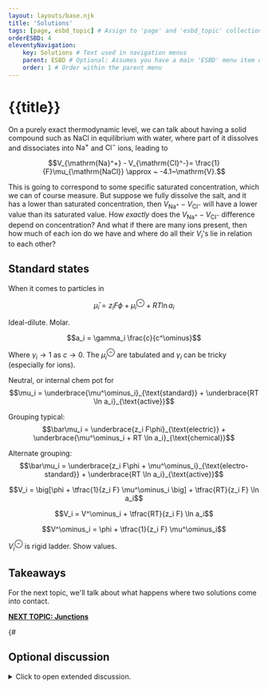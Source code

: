 ```yaml
---
layout: layouts/base.njk
title: 'Solutions'
tags: [page, esbd_topic] # Assign to 'page' and 'esbd_topic' collections
orderESBD: 4
eleventyNavigation:
    key: Solutions # Text used in navigation menus
    parent: ESBD # Optional: Assumes you have a main 'ESBD' menu item defined elsewhere
    order: 1 # Order within the parent menu
---
```


# {{title}}

On a purely exact thermodynamic level, we can talk about having a solid compound such as $\mathrm{NaCl}$ in equilibrium with water, where part of it dissolves and dissociates into $\mathrm{Na}^+$ and $\mathrm{Cl}^-$ ions, leading to

$$V_{\mathrm{Na}^+} - V_{\mathrm{Cl}^-}= \frac{1}{F}\mu_{\mathrm{NaCl}} \approx ~ -4.1~\mathrm{V}.$$

This is going to correspond to some specific saturated concentration, which we can of course measure. But suppose we fully dissolve the salt, and it has a lower than saturated concentration, then $V_{\mathrm{Na}^+} - V_{\mathrm{Cl}^-}$ will have a lower value than its saturated value. How _exactly_ does the $V_{\mathrm{Na}^+} - V_{\mathrm{Cl}^-}$ difference depend on concentration? And what if there are many ions present, then how much of each ion do we have and where do all their $V_i$'s lie in relation to each other?

## Standard states

When it comes to particles in 

$$\bar\mu_i = z_i F\phi + \mu^\ominus_i + RT \ln a_i$$

Ideal-dilute. Molar.

$$a_i = \gamma_i \frac{c}{c^\ominus}$$

Where $\gamma_i \rightarrow 1$ as $c\rightarrow 0$. The $\mu^\ominus_i$ are tabulated and $\gamma_i$ can be tricky (especially for ions).

Neutral, or internal chem pot for
$$\mu_i = \underbrace{\mu^\ominus_i}_{\text{standard}} + \underbrace{RT \ln a_i}_{\text{active}}$$

Grouping typical:
$$\bar\mu_i = \underbrace{z_i F\phi}_{\text{electric}} + \underbrace{\mu^\ominus_i + RT \ln a_i}_{\text{chemical}}$$

Alternate grouping:
$$\bar\mu_i = \underbrace{z_i F\phi + \mu^\ominus_i}_{\text{electro-standard}} + \underbrace{RT \ln a_i}_{\text{active}}$$

$$V_i = \big[\phi + \tfrac{1}{z_i F} \mu^\ominus_i \big] + \tfrac{RT}{z_i F} \ln a_i$$

$$V_i = V^\ominus_i + \tfrac{RT}{z_i F} \ln a_i$$

$$V^\ominus_i = \phi + \tfrac{1}{z_i F} \mu^\ominus_i$$

$V^\ominus_i$ is rigid ladder. Show values.



## Takeaways

For the next topic, we'll talk about what happens where two solutions come into contact.

[**NEXT TOPIC: Junctions**](../junctions/)

{#   

## Optional discussion

<details>
<summary>
Click to open extended discussion.
</summary>
#}

{#
"...These standard state potentials (V^⊖ᵢ or Y^⊖ᵢ) form a rigid 'ladder' whose relative positions are fixed by thermodynamics. Conceptually, these standard state lines function much like conduction and valence band edges (E<sub>C</sub>, E<sub>V</sub>) do in semiconductor physics – they act as reference energy/potential levels. The actual potential (Vᵢ) deviates from this reference based on the 'filling level' or activity (aᵢ), just as the Fermi level (μ̄ₑ⁻) sits relative to the band edges based on carrier concentration. (For readers interested in the precise mathematical relationship between standard states and band edge energies, which involves factors like effective mass and temperature, please see the Appendix.)"
#}